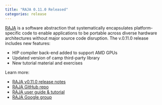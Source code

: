 ```yaml
---
title: "RAJA 0.11.0 Released"
categories: release
---
```


[RAJA](https://github.com/LLNL/raja) is a software abstraction that systematically encapsulates platform-specific code to enable applications to be portable across diverse hardware architectures without major source code disruption. The v.0.11.0 release includes new features:

- HIP compiler back-end added to support AMD GPUs
- Updated version of camp third-party library
- New tutorial material and exercises

Learn more:

- [RAJA v0.11.0 release notes](https://github.com/LLNL/RAJA/releases/tag/v0.11.0)
- [RAJA GitHub repo](https://github.com/LLNL/raja)
- [RAJA user guide & tutorial](https://raja.readthedocs.io/en/main/)
- [RAJA Google group](https://groups.google.com/forum/#!forum/raja-users)
